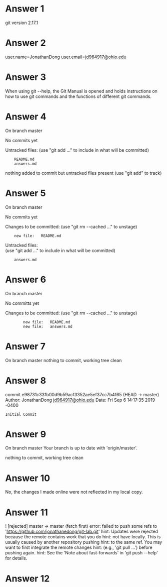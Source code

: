 # Answer 1 
git version 2.17.1
# Answer 2
user.name=JonathanDong
user.email=jd964917@ohio.edu
# Answer 3
When using git --help, the Git Manual is opened and holds instructions on how to use git commands and the functions of different git commands.
# Answer 4
On branch master

No commits yet

Untracked files:
    (use "git add <file>..." to include in what will be committed)

        README.md
        answers.md

nothing added to commit but untracked files present (use "git add" to track)
# Answer 5
On branch master

No commits yet

Changes to be committed:
    (use "git rm --cached <file>..." to unstage)

        new file:   README.md

Untracked files:   
    (use "git add <file>..." to include in what will be committed)

        answers.md
# Answer 6
On branch master

No committs yet

Changes to be committed:
    (use "git rm --cached <file>..." to unstage)

            new file:   README.md
            new file:   answers.md
# Answer 7
On branch master
nothing to commit, working tree clean
# Answer 8
commit e98731c331b00d9b59acf3352ae5ef37cc7b4f65 (HEAD -> master)
Author: JonathanDong <jd964917@ohio.edu>
Date:   Fri Sep 6 14:17:35 2019 -0400

    Initial Commit
# Answer 9
On branch master
Your branch is up to date with 'origin/master'.

nothing to commit, working tree clean
# Answer 10
No, the changes I made online were not reflected in my local copy.
# Answer 11
 ! [rejected]        master -> master (fetch first)
error: failed to push some refs to 'https://github.com/jonathanedong/git-lab.git'
hint: Updates were rejected because the remote contains work that you do
hint: not have locally. This is usually caused by another repository pushing
hint: to the same ref. You may want to first integrate the remote changes
hint: (e.g., 'git pull ...') before pushing again.
hint: See the 'Note about fast-forwards' in 'git push --help' for details.
# Answer 12
